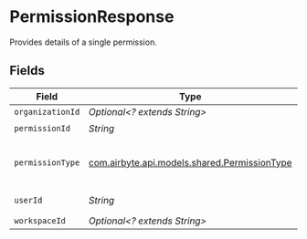# PermissionResponse

Provides details of a single permission.


## Fields

| Field                                                                                 | Type                                                                                  | Required                                                                              | Description                                                                           |
| ------------------------------------------------------------------------------------- | ------------------------------------------------------------------------------------- | ------------------------------------------------------------------------------------- | ------------------------------------------------------------------------------------- |
| `organizationId`                                                                      | *Optional<? extends String>*                                                          | :heavy_minus_sign:                                                                    | N/A                                                                                   |
| `permissionId`                                                                        | *String*                                                                              | :heavy_check_mark:                                                                    | N/A                                                                                   |
| `permissionType`                                                                      | [com.airbyte.api.models.shared.PermissionType](../../models/shared/PermissionType.md) | :heavy_check_mark:                                                                    | Describes what actions/endpoints the permission entitles to                           |
| `userId`                                                                              | *String*                                                                              | :heavy_check_mark:                                                                    | Internal Airbyte user ID                                                              |
| `workspaceId`                                                                         | *Optional<? extends String>*                                                          | :heavy_minus_sign:                                                                    | N/A                                                                                   |